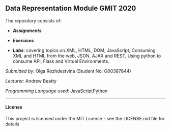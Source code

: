 ## Data Representation Module GMIT 2020

The repository consists of:

- ***Assignments***

- ***Exercises***

- ***Labs***: covering topics on XML, HTML, DOM, JavaScript, Consuming XML and HTML from the web, JSON, AJAX and REST, Using python to consume API, Flask and Virtual Environments.


*Submitted by:* Olga Rozhdestvina (Student No: G00387844) 

*Lecturer:* Andrew Beatty 

*Programming Language used:* [JavaScript](https://www.javascript.com/)[Python](https://www.python.org/)


------

#### License

This project is licensed under the MIT License - see the LICENSE.md file for details

